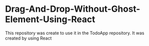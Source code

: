 # Drag-And-Drop-Without-Ghost-Element-Using-React
This repository was create to use it in the TodoApp repository. It was created by using React
